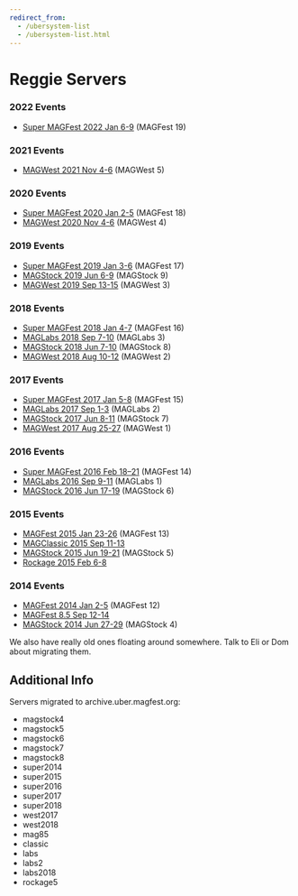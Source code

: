 ```yaml
---
redirect_from:
  - /ubersystem-list
  - /ubersystem-list.html
---
```


# Reggie Servers

### 2022 Events
* [Super MAGFest 2022 Jan 6-9](https://super2022.reggie.magfest.org/) (MAGFest 19)

### 2021 Events
* [MAGWest 2021 Nov 4-6](https://west2021.reggie.magfest.org/) (MAGWest 5)

### 2020 Events

* [Super MAGFest 2020 Jan 2-5](https://super2020.reggie.magfest.org/) (MAGFest 18)
* [MAGWest 2020 Nov 4-6](https://west2020.reggie.magfest.org/) (MAGWest 4)


### 2019 Events

* [Super MAGFest 2019 Jan 3-6](https://super2019.reggie.magfest.org) (MAGFest 17)
* [MAGStock 2019 Jun 6-9](https://stock2019.reggie.magfest.org/) (MAGStock 9)
* [MAGWest 2019 Sep 13-15](https://west2019.reggie.magfest.org/) (MAGWest 3)


### 2018 Events

* [Super MAGFest 2018 Jan 4-7](https://super2018.uber.magfest.org/uber) (MAGFest 16)
* [MAGLabs 2018 Sep 7-10](https://labs2018.uber.magfest.org/uber) (MAGLabs 3)
* [MAGStock 2018 Jun 7-10](https://magstock8.uber.magfest.org/uber) (MAGStock 8)
* [MAGWest 2018 Aug 10-12](https://west2018.uber.magfest.org/uber) (MAGWest 2)


### 2017 Events

* [Super MAGFest 2017 Jan 5-8](https://super2017.uber.magfest.org/uber) (MAGFest 15)
* [MAGLabs 2017 Sep 1-3](https://labs2.uber.magfest.org/uber) (MAGLabs 2)
* [MAGStock 2017 Jun 8-11](https://magstock7.uber.magfest.org/uber) (MAGStock 7)
* [MAGWest 2017 Aug 25-27](https://west2017.uber.magfest.org/uber) (MAGWest 1)


### 2016 Events

* [Super MAGFest 2016 Feb 18–21](https://super2016.uber.magfest.org/uber) (MAGFest 14)
* [MAGLabs 2016 Sep 9-11](https://labs.uber.magfest.org/uber) (MAGLabs 1)
* [MAGStock 2016 Jun 17-19](https://magstock6.uber.magfest.org/uber) (MAGStock 6)


### 2015 Events

* [MAGFest 2015 Jan 23-26](https://super2015.uber.magfest.org/uber) (MAGFest 13)
* [MAGClassic 2015 Sep 11-13](https://classic.uber.magfest.org/uber)
* [MAGStock 2015 Jun 19-21](https://magstock5.uber.magfest.org/uber) (MAGStock 5)
* [Rockage 2015 Feb 6-8](https://rockage.uber.magfest.org/uber)


### 2014 Events

* [MAGFest 2014 Jan 2-5](https://super2014.uber.magfest.org/uber) (MAGFest 12)
* [MAGFest 8.5 Sep 12-14](https://mag85.uber.magfest.org/uber)
* [MAGStock 2014 Jun 27-29](https://magstock4.uber.magfest.org/uber) (MAGStock 4)


We also have really old ones floating around somewhere. Talk to Eli or Dom about migrating them.

## Additional Info

Servers migrated to archive.uber.magfest.org:

* magstock4
* magstock5
* magstock6
* magstock7
* magstock8
* super2014
* super2015
* super2016
* super2017
* super2018
* west2017
* west2018
* mag85
* classic
* labs
* labs2
* labs2018
* rockage5
